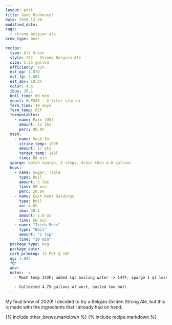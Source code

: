 ```yaml
---
layout: post
title: Good Riddance!
date: 2020-12-30
modified_date: 
tags:
  - strong belgian ale
brew_type: beer

recipe:
  type: All Grain
  style: 25C - Strong Belgian Ale
  size: 5.25 gallon
  efficiency: 62%
  est_og: 1.078
  est_fg: 1.001
  est_abv: 10.2%
  color: 4.6
  ibus: 30.1
  boil_time: 60 min
  yeast: WLP545 - 2 liter starter
  ferm_time: 10 days
  ferm_temp: 65F
  fermentables:
    - name: Pale (US)
      amount: 12 lbs
      perc: 80.0%
  mash:
    - name: Mash In
      strike_temp: 159F
      amount: 17 qts
      target_temp: 149F
      time: 60 min
  sparge: batch sparge, 2 steps, drain then 4.0 gallons
  hops:
    - name: Sugar, Table
      type: Boil
      amount: 3 lbs
      time: 60 min
      perc: 20.0%
    - name: East Kent Goldings
      type: Boil
      aa: 4.6%
      ibu: 30.1
      amount: 2.0 oz
      time: 60 min
    - name: "Irish Moss"
      type: "Boil"
      amount: "1 tsp"
      time: "10 min"
  package_type: keg
  package_date: 
  carb_priming: 12 PSI @ 34F
  og: 1.092
  fg: 
  abv: 
  notes:  >
    - Mash temp 143F; added 1qt boiling water -> 147F, sparge 1 qt less

    - Collected 4.75 gallons of wort, boiled too hot!
---
```

My final brew of 2020! I decided to try a Belgian Golden Strong Ale, but this is made with the ingredients that I already had on hand.

{% include other_brews.markdown %}
{% include recipe.markdown %}
